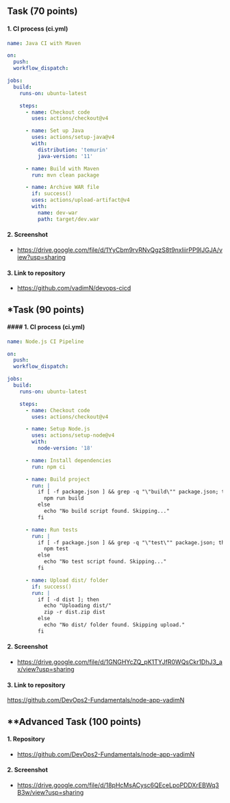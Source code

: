 ## Task (70 points)

#### 1. CI process (ci.yml)
```yml
name: Java CI with Maven

on:
  push:
  workflow_dispatch:

jobs:
  build:
    runs-on: ubuntu-latest

    steps:
      - name: Checkout code
        uses: actions/checkout@v4

      - name: Set up Java
        uses: actions/setup-java@v4
        with:
          distribution: 'temurin'
          java-version: '11'

      - name: Build with Maven
        run: mvn clean package

      - name: Archive WAR file
        if: success()
        uses: actions/upload-artifact@v4
        with:
          name: dev-war
          path: target/dev.war
```

#### 2. Screenshot
- https://drive.google.com/file/d/1YyCbm9rvRNvQgzS8t9nxliirPP9IJGJA/view?usp=sharing

#### 3. Link to repository
- https://github.com/vadimN/devops-cicd 


## \*Task (90 points)
#### #### 1. CI process (ci.yml)
```yml
name: Node.js CI Pipeline

on:
  push:
  workflow_dispatch:

jobs:
  build:
    runs-on: ubuntu-latest

    steps:
      - name: Checkout code
        uses: actions/checkout@v4

      - name: Setup Node.js
        uses: actions/setup-node@v4
        with:
          node-version: '18'

      - name: Install dependencies
        run: npm ci

      - name: Build project
        run: |
          if [ -f package.json ] && grep -q "\"build\"" package.json; then
            npm run build
          else
            echo "No build script found. Skipping..."
          fi

      - name: Run tests
        run: |
          if [ -f package.json ] && grep -q "\"test\"" package.json; then
            npm test
          else
            echo "No test script found. Skipping..."
          fi

      - name: Upload dist/ folder
        if: success()
        run: |
          if [ -d dist ]; then
            echo "Uploading dist/"
            zip -r dist.zip dist
          else
            echo "No dist/ folder found. Skipping upload."
          fi
```

#### 2. Screenshot 
- https://drive.google.com/file/d/1GNGHYcZQ_pK1TYJfR0WQsCkr1DhJ3_ax/view?usp=sharing
  
#### 3. Link to repository
https://github.com/DevOps2-Fundamentals/node-app-vadimN


## \*\*Advanced Task (100 points)
#### 1. Repository
- https://github.com/DevOps2-Fundamentals/node-app-vadimN

#### 2. Screenshot
- https://drive.google.com/file/d/18pHcMsACysc6QEceLpoPDDXrEBWq3B3w/view?usp=sharing